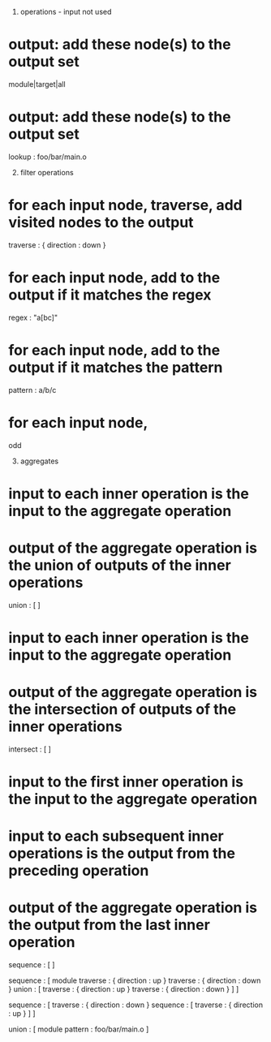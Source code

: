 1. operations - input not used

# output: add these node(s) to the output set
module|target|all

# output: add these node(s) to the output set
lookup : foo/bar/main.o

2. filter operations

# for each input node, traverse, add visited nodes to the output
traverse : { direction : down }

# for each input node, add to the output if it matches the regex
regex : "a[bc]"

# for each input node, add to the output if it matches the pattern
pattern : a/b/c

# for each input node, 
odd

3. aggregates

# input to each inner operation is the input to the aggregate operation
# output of the aggregate operation is the union of outputs of the inner operations
union : [ ]

# input to each inner operation is the input to the aggregate operation
# output of the aggregate operation is the intersection of outputs of the inner operations
intersect : [ ]

# input to the first inner operation is the input to the aggregate operation
# input to each subsequent inner operations is the output from the preceding operation
# output of the aggregate operation is the output from the last inner operation
sequence : [ ]

sequence : [
  module
  traverse : { direction : up }
  traverse : { direction : down }
  union : [
    traverse : { direction : up }
    traverse : { direction : down }
  ]
]

sequence : [
  traverse : { direction : down }
  sequence : [
    traverse : { direction : up }
  ]
]

union : [
  module
  pattern : foo/bar/main.o
]

